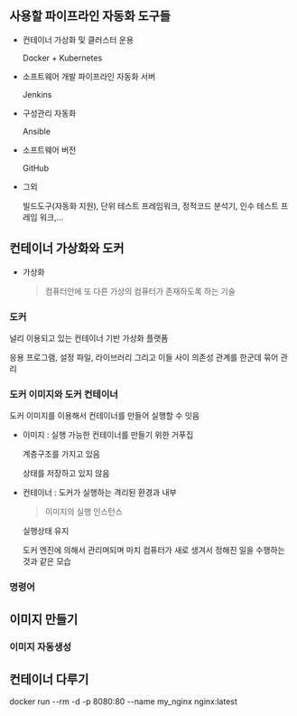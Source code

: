 ## 사용할 파이프라인 자동화 도구들

- 컨테이너 가상화 및 클러스터 운용

  Docker + Kubernetes

- 소프트웨어 개발 파이프라인 자동화 서버

  Jenkins

- 구성관리 자동화

  Ansible

- 소프트웨어 버전

  GitHub

- 그외

  빌드도구(자동화 지원), 단위 테스트 프레임워크, 정적코드 분석기, 인수 테스트 프레임 워크,...

## 컨테이너 가상화와 도커

- 가상화

  > 컴퓨터안에 또 다른 가상의 컴퓨터가 존재하도록 하는 기술

### 도커

널리 이용되고 있는 컨테이너 기반 가상화 플랫폼

응용 프로그램, 설정 파일, 라이브러리 그리고 이들 사이 의존성 관계를 한군데 묶어 관리

### 도커 이미지와 도커 컨테이너

도커 이미지를 이용해서 컨테이너를 만들어 실행할 수 잇음

- 이미지 : 실행 가능한 컨테이너를 만들기 위한 거푸집

  계층구조를 가지고 있음

  상태를 저장하고 있지 않음

- 컨테이너 : 도커가 실행하는 격리된 환경과 내부

  > 이미지의 실행 인스턴스

  실행상태 유지

  도커 엔진에 의해서 관리며되며 마치 컴퓨터가 새로 생겨서 정해진 일을 수행하는 것과 같은 모습

### 명령어

## 이미지 만들기

### 이미지 자동생성

## 컨테이너 다루기

docker run --rm -d -p 8080:80 --name my_nginx nginx:latest
